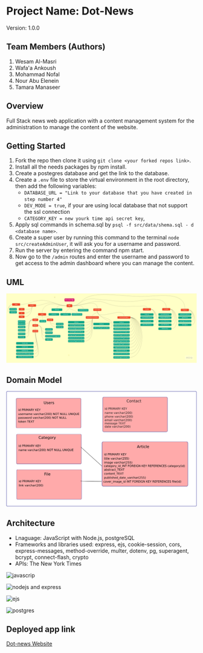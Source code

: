 # Project Name: Dot-News

Version: 1.0.0

## Team Members (Authors)

1. Wesam Al-Masri
2. Wafa'a Ankoush
3. Mohammad Nofal
4. Nour Abu Elenein
5. Tamara Manaseer

## Overview

Full Stack news web application with a content management system for the administration to manage the content of the website.

## Getting Started

1. Fork the repo then clone it using `git clone <your forked repos link>`.
2. Install all the needs packages by npm install.
3. Create a postegres database and get the link to the database.
4. Create a `.env` file to store the virtual environment in the root directory, then add the following variables:
   - `DATABASE_URL = "Link to your database that you have created in step number 4"`
   - `DEV_MODE = true`,  if your are using local database that not support the ssl connection
   - `CATEGORY_KEY = new yourk time api secret key`,
5. Apply sql commands in schema.sql by `psql -f src/data/shema.sql - d <database name>`.
6. Create a super user by running this command to the terminal `node src/createAdminUser`, it will ask you for a username and password.
7. Run the server by entering the command npm start.
8. Now go to the `/admin` routes and enter the username and password to get access to the admin dashboard where you can manage the content.

## UML

![dot-news uml](assets/dot-news-uml.jpg)

## Domain Model

![domain model](assets/Dot-news-domain-model.png)

## Architecture

- Lnaguage: JavaScript with Node.js, postgreSQL
- Frameworks and libraries used: express, ejs, cookie-session, cors, express-messages, method-override, multer, dotenv, pg, superagent, bcrypt, connect-flash, crypto
- APIs: The New York Times

![javascrip](https://camo.githubusercontent.com/70af7d849226bbfced08e4510d3b0dc5cc6a38b3415abee253ec233286e5f66f/68747470733a2f2f6c68342e676f6f676c6575736572636f6e74656e742e636f6d2f686b614e467778315039314636425173762d4f56642d432d68344743784c4f67675a3969724f4545576e6a4d69667a53376a717a77666a3650775554614a367955635a304f75655275695a515252587771515775486369775a5a6d686c30634179486766494f792d544146336d33766f623135497142535f765a5955546c615f313337594e657276733341)

![nodejs and express](https://camo.githubusercontent.com/9ade6b7daaddeb7387dd09693e0295b264be4c6e520487cc2ccf37c05c6d6c4a/68747470733a2f2f6c68332e676f6f676c6575736572636f6e74656e742e636f6d2f466b3137487533757550455a464841583847486141544b3770796d645851464a4b35733769322d4e62794275464a73455f324f55517432627737672d3269423439657453757874357546533671514b4279364a746f4b35507132694f657567726f77316f5f725536574761315077574b687565304345685f5943574d4249724a7a6c6e6238366972534763)

![ejs](https://miro.medium.com/max/720/1*DG4VA127mu4Fx2TrRIzskw.jpeg)

![postgres](https://camo.githubusercontent.com/f80a0890f0522bd1be4e42725b8b0d2baeea1c59ac3fbefec65d87aef367ad7b/68747470733a2f2f6c68332e676f6f676c6575736572636f6e74656e742e636f6d2f5f53452d626b47626d5544483041365643746a3152386652533948575962374f5f5a39537267555f52384841654d52624469734a6968317744583559485053576e31772d5a2d6375794d6a6f6e65546e6c4a6d6e374d7835746d585368423055734c676f6739306f446c31676e39632d31453838706a476734364a3079364345786d494253774d47413951)

## Deployed app link

[Dot-news Website](https://dot-news.herokuapp.com/)
